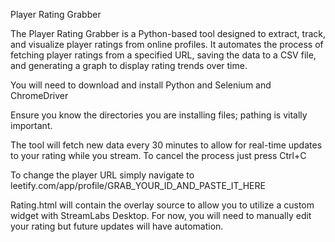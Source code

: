 Player Rating Grabber

The Player Rating Grabber is a Python-based tool designed to extract, track, and visualize player ratings from online profiles. It automates the process of fetching player ratings from a specified URL, saving the data to a CSV file, and generating a graph to display rating trends over time.

You will need to download and install Python and Selenium and ChromeDriver

Ensure you know the directories you are installing files; pathing is vitally important.

The tool will fetch new data every 30 minutes to allow for real-time updates to your rating while you stream. To cancel the process just press Ctrl+C

To change the player URL simply navigate to leetify.com/app/profile/GRAB_YOUR_ID_AND_PASTE_IT_HERE

Rating.html will contain the overlay source to allow you to utilize a custom widget with StreamLabs Desktop. For now, you will need to manually edit your rating but future updates will have automation.




